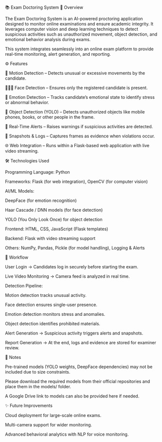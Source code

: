 📚 Exam Doctoring System
🔎 Overview

The Exam Doctoring System is an AI-powered proctoring application designed to monitor online examinations and ensure academic integrity. It leverages computer vision and deep learning techniques to detect suspicious activities such as unauthorized movement, object detection, and emotional behavior analysis during exams.

This system integrates seamlessly into an online exam platform to provide real-time monitoring, alert generation, and reporting.

⚙️ Features

🎥 Motion Detection – Detects unusual or excessive movements by the candidate.

🧑‍🤝‍🧑 Face Detection – Ensures only the registered candidate is present.

🙂 Emotion Detection – Tracks candidate’s emotional state to identify stress or abnormal behavior.

🎒 Object Detection (YOLO) – Detects unauthorized objects like mobile phones, books, or other people in the frame.

🔔 Real-Time Alerts – Raises warnings if suspicious activities are detected.

📸 Snapshots & Logs – Captures frames as evidence when violations occur.

🌐 Web Integration – Runs within a Flask-based web application with live video streaming.

🛠️ Technologies Used

Programming Language: Python

Frameworks: Flask (for web integration), OpenCV (for computer vision)

AI/ML Models:

DeepFace (for emotion recognition)

Haar Cascade / DNN models (for face detection)

YOLO (You Only Look Once) for object detection

Frontend: HTML, CSS, JavaScript (Flask templates)

Backend: Flask with video streaming support

Others: NumPy, Pandas, Pickle (for model handling), Logging & Alerts

🚀 Workflow

User Login → Candidates log in securely before starting the exam.

Live Video Monitoring → Camera feed is analyzed in real time.

Detection Pipeline:

Motion detection tracks unusual activity.

Face detection ensures single-user presence.

Emotion detection monitors stress and anomalies.

Object detection identifies prohibited materials.

Alert Generation → Suspicious activity triggers alerts and snapshots.

Report Generation → At the end, logs and evidence are stored for examiner review.



📌 Notes

Pre-trained models (YOLO weights, DeepFace dependencies) may not be included due to size constraints.

Please download the required models from their official repositories and place them in the models/ folder.

A Google Drive link to models can also be provided here if needed.

✨ Future Improvements

Cloud deployment for large-scale online exams.

Multi-camera support for wider monitoring.

Advanced behavioral analytics with NLP for voice monitoring.
